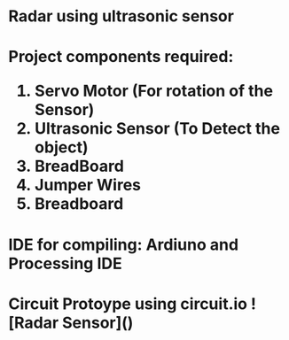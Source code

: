 # Radar using ultrasonic sensor

<h1>Project components required:

1. Servo Motor (For rotation of the Sensor)
1. Ultrasonic Sensor (To Detect the object)
1. BreadBoard
1. Jumper Wires
1. Breadboard


<h1>IDE for compiling:
Ardiuno and Processing IDE

<h1>Circuit Protoype using circuit.io
![Radar Sensor]()


